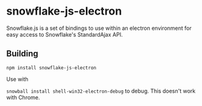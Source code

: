 # snowflake-js-electron
Snowflake.js is a set of bindings to use within an electron environment for easy access to Snowflake's StandardAjax API.

Building
---------

`
npm install snowflake-js-electron
`

Use with

`snowball install shell-win32-electron-debug` to debug. This doesn't work with Chrome.
